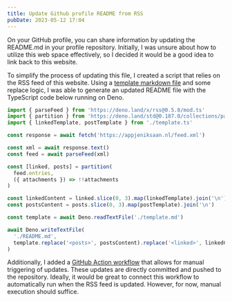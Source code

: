 ```yaml
---
title: Update Github profile README from RSS
pubDate: 2023-05-12 17:04
---
```


On your GitHub profile, you can share information by updating the README.md in your profile repository. Initially, I was unsure about how to utilize this web space effectively, so I decided it would be a good idea to link back to this website.

To simplify the process of updating this file, I created a script that relies on the RSS feed of this website. Using a [template markdown file](https://github.com/bdevos/bdevos/blob/main/template.md) and some replace logic, I was able to generate an updated README file with the TypeScript code below running on Deno.

```typescript
import { parseFeed } from 'https://deno.land/x/rss@0.5.8/mod.ts'
import { partition } from 'https://deno.land/std@0.187.0/collections/partition.ts'
import { linkedTemplate, postTemplate } from './template.ts'

const response = await fetch('https://appjeniksaan.nl/feed.xml')

const xml = await response.text()
const feed = await parseFeed(xml)

const [linked, posts] = partition(
  feed.entries,
  ({ attachments }) => !!attachments
)

const linkedContent = linked.slice(0, 3).map(linkedTemplate).join('\n')
const postsContent = posts.slice(0, 3).map(postTemplate).join('\n')

const template = await Deno.readTextFile('./template.md')

await Deno.writeTextFile(
  './README.md',
  template.replace('<posts>', postsContent).replace('<linked>', linkedContent)
)
```

Additionally, I added a [GitHub Action workflow](https://github.com/bdevos/bdevos/blob/main/.github/workflows/generate-readme.yaml) that allows for manual triggering of updates. These updates are directly committed and pushed to the repository. Ideally, it would be great to connect this workflow to automatically run when the RSS feed is updated. However, for now, manual execution should suffice.
